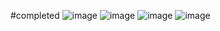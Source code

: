 #completed
![image](https://github.com/user-attachments/assets/f86b7bd7-0044-4bcb-bf40-2d20f65ab4e2)
![image](https://github.com/user-attachments/assets/2d6f348a-9947-4996-932b-9a417737c91a)
![image](https://github.com/user-attachments/assets/9ed0a4fd-562e-48d1-8765-98ef71b11602)
![image](https://github.com/user-attachments/assets/3ac0a69a-275f-4794-a85d-5451ec137649)

